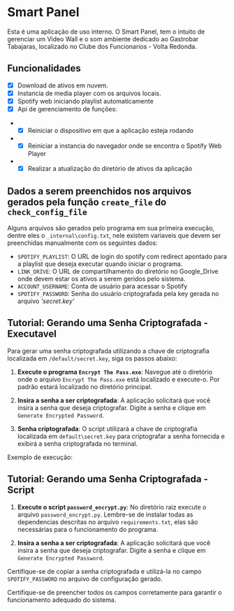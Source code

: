 # Smart Panel
Esta é uma aplicação de uso interno.
O Smart Panel, tem o intuito de gerenciar um Video Wall e o som ambiente dedicado ao Gastrobar Tabajaras, localizado no Clube dos Funcionarios - Volta Redonda.

## Funcionalidades

- [x] Download de ativos em nuvem.
- [x] Instancia de media player com os arquivos locais.
- [x] Spotify web iniciando playlist automaticamente
- [x] Api de gerenciamento de funções:
-  - [x] Reiniciar o dispositivo em que a aplicação esteja rodando
-  - [x] Reiniciar a instancia do navegador onde se encontra o Spotify Web Player
-  - [x] Realizar a atualização do diretório de ativos da aplicação

## Dados a serem preenchidos nos arquivos gerados pela função `create_file` do `check_config_file`

Alguns arquivos são gerados pelo programa em sua primeira execução, dentre eles o `_internal\config.txt`, nele existem variaveis que devem ser preenchidas manualmente com os seguintes dados:
- `SPOTIFY_PLAYLIST`: O URL de login do spotify com redirect apontado para a playlist que deseja executar quando iniciar o programa.
- `LINK_DRIVE`: O URL de compartilhamento do diretório no Google_Drive onde devem estar os ativos a serem geridos pelo sistema.
- `ACCOUNT_USERNAME`: Conta de usuário para acessar o Spotify
- `SPOTIFY_PASSWORD`: Senha do usuário criptografada pela key gerada no arquivo _'secret.key'_

## Tutorial: Gerando uma Senha Criptografada - Executavel

Para gerar uma senha criptografada utilizando a chave de criptografia localizada em `/default/secret.key`, siga os passos abaixo:

1. **Execute o programa `Encrypt The Pass.exe`**:
    Navegue até o diretório onde o arquivo `Encrypt The Pass.exe` está localizado e execute-o. Por padrão estará localizado no diretório principal.

2. **Insira a senha a ser criptografada**:
    A aplicação solicitará que você insira a senha que deseja criptografar. Digite a senha e clique em `Generate Encrypted Password`.

3. **Senha criptografada**:
    O script utilizará a chave de criptografia localizada em `default\secret.key` para criptografar a senha fornecida e exibirá a senha criptografada no terminal.

Exemplo de execução:


## Tutorial: Gerando uma Senha Criptografada - Script

1. **Execute o script `password_encrypt.py`**:
    No diretório raiz execute o arquivo `password_encrypt.py`. Lembre-se de instalar todas as dependencias descritas no arquivo `requirements.txt`, elas são necessárias para o funcionamento do programa.

2. **Insira a senha a ser criptografada**:
    A aplicação solicitará que você insira a senha que deseja criptografar. Digite a senha e clique em `Generate Encrypted Password`.

Certifique-se de copiar a senha criptografada e utilizá-la no campo `SPOTIFY_PASSWORD` no arquivo de configuração gerado.

Certifique-se de preencher todos os campos corretamente para garantir o funcionamento adequado do sistema.